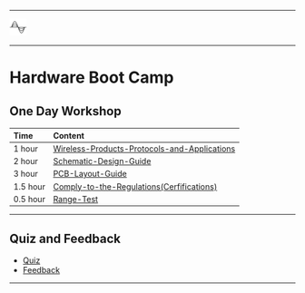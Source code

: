 ********
![hardware](files/hardware.png)
********

# Hardware Boot Camp

## One Day Workshop
| Time | Content |  
|:---- |:----|    
| 1 hour | [Wireless-Products-Protocols-and-Applications](HW-Wireless-Products-Protocols-and-Applications) |
| 2 hour | [Schematic-Design-Guide](HW-Schematic-Design-Guide) |
| 3 hour | [PCB-Layout-Guide](HW-PCB-Layout-Guide) |
| 1.5 hour | [Comply-to-the-Regulations(Cerfifications)](HW-Comply-to-the-Regulations-Cerfifications )|
| 0.5 hour | [Range-Test](HW-Range-Test) |

*************

## Quiz and Feedback
- [Quiz]()
- [Feedback]()

********